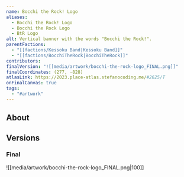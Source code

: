 ```yaml
---
name: Bocchi the Rock! Logo
aliases:
  - Bocchi the Rock! Logo
  - Bocchi the Rock Logo
  - BtR Logo
alt: Vertical banner with the words "Bocchi the Rock!".
parentFactions:
  - "[[factions/Kessoku Band|Kessoku Band]]"
  - "[[factions/BocchiTheRock|BocchiTheRock]]"
contributors: 
finalVersion: "![[media/artwork/bocchi-the-rock-logo_FINAL.png]]"
finalCoordinates: (277, -828)
atlasLink: https://2023.place-atlas.stefanocoding.me/#2625/T
onFinalCanvas: true
tags:
  - "#artwork"
---
```

## About


## Versions
### Final
![[media/artwork/bocchi-the-rock-logo_FINAL.png|100]]